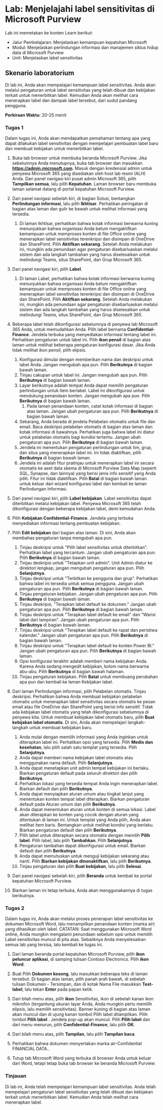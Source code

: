 <!---
---
Lab: Judul: 'Menjelajahi label sensitivitas di Microsoft Purview' Jalur Pembelajaran/Modul/Pelajaran: 'Jalur Pembelajaran: Menjelaskan kemampuan kepatuhan Microsoft; Modul 3: Menjelaskan perlindungan informasi dan manajemen siklus hidup data di Microsoft Purview; Unit 4: Menjelaskan label sensitivitas'
---
--->

# Lab: Menjelajahi label sensitivitas di Microsoft Purview

Lab ini memetakan ke konten Learn berikut:

- Jalur Pembelajaran: Menjelaskan kemampuan kepatuhan Microsoft
- Modul: Menjelaskan perlindungan informasi dan manajemen siklus hidup data di Microsoft Purview
- Unit: Menjelaskan label sensitivitas

## Skenario laboratorium

Di lab ini, Anda akan mempelajari kemampuan label sensitivitas.  Anda akan melalui pengaturan untuk label sensitivitas yang telah dibuat dan kebijakan terkait untuk menerbitkan label.   Kemudian Anda akan melihat cara menerapkan label dan dampak label tersebut, dari sudut pandang pengguna.

**Perkiraan Waktu**: 20-25 menit

### Tugas 1

Dalam tugas ini, Anda akan mendapatkan pemahaman tentang apa yang dapat dilakukan label sensitivitas dengan mempelajari pembuatan label baru dan membuat kebijakan untuk menerbitkan label.

1. Buka tab browser untuk membuka beranda Microsoft Purview.  Jika sebelumnya Anda menutupnya, buka tab browser dan masukkan **https://admin.microsoft.com**. Masuk dengan kredensial admin untuk penyewa Microsoft 365 yang disediakan oleh host lab resmi (ALH) Anda. Dari panel navigasi kiri pusat admin Microsoft 365, pilih **Tampilkan semua**, lalu pilih **Kepatuhan**.  Laman browser baru membuka laman selamat datang di portal kepatuhan Microsoft Purview.

1. Dari panel navigasi sebelah kiri, di bagian Solusi, bentangkan **Perlindungan informasi**, lalu pilih **Ikhtisar**. Perhatikan peringatan di bagian atas laman dan gulir ke bawah untuk melihat informasi yang tersedia.
   1. Di laman Ikhtisar, perhatikan bahwa kotak informasi berwarna kuning menunjukkan bahwa organisasi Anda belum mengaktifkan kemampuan untuk memproses konten di file Office online yang menerapkan label sensitivitas terenkripsi dan disimpan di OneDrive dan SharePoint.  Pilih **Aktifkan sekarang**.  Setelah Anda melakukan ini, mungkin ada penundaan agar pengaturan disebarluaskan melalui sistem dan ada langkah tambahan yang harus diselesaikan untuk melindungi Teams, situs SharePoint, dan Grup Microsoft 365.

1. Dari panel navigasi kiri, pilih **Label**.
   1. Di laman Label, perhatikan bahwa kotak informasi berwarna kuning menunjukkan bahwa organisasi Anda belum mengaktifkan kemampuan untuk memproses konten di file Office online yang menerapkan label sensitivitas terenkripsi dan disimpan di OneDrive dan SharePoint.  Pilih **Aktifkan sekarang**.  Setelah Anda melakukan ini, mungkin ada penundaan agar pengaturan disebarluaskan melalui sistem dan ada langkah tambahan yang harus diselesaikan untuk melindungi Teams, situs SharePoint, dan Grup Microsoft 365.

1. Beberapa label telah dikonfigurasi sebelumnya di penyewa lab Microsoft 365 Anda, untuk memudahkan Anda. Pilih label bernama **Confidential-Finance**.  Jendela terbuka yang menyediakan informasi tentang label ini.  Perhatikan pengaturan untuk label ini.  Pilih **ikon pensil** di bagian atas laman untuk melihat beberapa pengaturan konfigurasi dasar. Jika Anda tidak melihat ikon pensil, pilih elipsis.
    1. Konfigurasi dimulai dengan memberikan nama dan deskripsi untuk label Anda.  Jangan mengubah apa pun.  Pilih **Berikutnya** di bagian bawah laman.
    1. Tinjau cakupan untuk label ini. Jangan mengubah apa pun.  Pilih **Berikutnya** di bagian bawah laman.
    1. Layar berikutnya adalah tempat Anda dapat memilih pengaturan perlindungan untuk item berlabel. Label ini dikonfigurasi untuk mendukung penandaan konten. Jangan mengubah apa pun.  Pilih **Berikutnya** di bagian bawah laman.
        1. Pada laman penandaan konten, catat kotak informasi di bagian atas laman.  Jangan ubah pengaturan apa pun.  Pilih **Berikutnya** di bagian bawah laman.
    1. Sekarang, Anda berada di jendela Pelabelan otomatis untuk file dan email.  Baca deskripsi pelabelan otomatis di bagian atas laman dan kotak informasi di bawahnya.  Perhatikan juga bahwa label ini diatur untuk pelabelan otomatis bagi kondisi tertentu. Jangan ubah pengaturan apa pun.  Pilih **Berikutnya** di bagian bawah laman.
    1. Jendela ini menentukan pengaturan perlindungan untuk tim, grup, dan situs yang menerapkan label ini. Ini tidak diaktifkan, pilih **Berikutnya** di bagian bawah laman.
    1. Jendela ini adalah fitur pratinjau untuk menerapkan label ini secara otomatis ke aset data skema di Microsoft Purview Data Map (seperti SQL, Synapse, dan lainnya) yang berisi jenis info sensitif yang Anda pilih.  Fitur ini tidak diaktifkan. Pilih **Batal** di bagian bawah laman untuk keluar dari wizard konfigurasi label dan kembali ke laman Perlindungan Informasi.

1. Dari panel navigasi kiri, pilih **Label kebijakan**.  Label sensitivitas dapat diterbitkan melalui kebijakan label.  Penyewa Microsoft 365 telah dikonfigurasi dengan beberapa kebijakan label, demi kemudahan Anda.

1. Pilih **Kebijakan Confidential-Finance**.  Jendela yang terbuka menyediakan informasi tentang pembuatan kebijakan. 

1. Pilih **Edit kebijakan** dari bagian atas laman.  Di sini, Anda akan membahas pengaturan tanpa mengubah apa pun.
    1. Tinjau deskripsi untuk "Pilih label sensitivitas untuk diterbitkan".  Perhatikan label yang tercantum.  Jangan ubah pengaturan apa pun.  Pilih **Berikutnya** di bagian bawah laman.
    1. Tinjau deskripsi untuk "Tetapkan unit admin". Unit Admin diatur ke direktori lengkap, jangan mengubah pengaturan apa pun. Pilih **Selanjutnya**.  
    1. Tinjau deskripsi untuk "Terbitkan ke pengguna dan grup".  Perhatikan bahwa label ini tersedia untuk semua pengguna.  Jangan ubah pengaturan apa pun.  Pilih **Berikutnya** di bagian bawah laman.
    1. Tinjau pengaturan kebijakan. Jangan ubah pengaturan apa pun.  Pilih **Berikutnya** di bagian bawah laman.
    1. Tinjau deskripsi, "Terapkan label default ke dokumen." Jangan ubah pengaturan apa pun.  Pilih **Berikutnya** di bagian bawah laman.
    1. Tinjau deskripsi untuk "Terapkan label default ke email" dan "Warisi label dari lampiran". Jangan ubah pengaturan apa pun.  Pilih **Berikutnya** di bagian bawah laman.
    1. Tinjau deskripsi untuk "Terapkan label default ke rapat dan peristiwa kalender." Jangan ubah pengaturan apa pun.  Pilih **Berikutnya** di bagian bawah laman.
    1. Tinjau deskripsi untuk "Terapkan label default ke konten Power BI." Jangan ubah pengaturan apa pun.  Pilih **Berikutnya** di bagian bawah laman.
    1. Opsi konfigurasi terakhir adalah memberi nama kebijakan Anda.  Karena Anda sedang mengedit kebijakan, kolom nama berwarna abu-abu. Pilih **Berikutnya** di bagian bawah halaman.
    1. Tinjau pengaturan kebijakan. Pilih **Batal** untuk membuang perubahan apa pun dan kembali ke laman Kebijakan label.

1. Dari laman Perlindungan informasi, pilih Pelabelan otomatis. Tinjau deskripsi. Perhatikan bahwa Anda membuat kebijakan pelabelan otomatis untuk menerapkan label sensitivitas secara otomatis ke pesan email atau file OneDrive dan SharePoint yang berisi info sensitif. Tidak ada kebijakan label otomatis yang telah dikonfigurasi sebelumnya di penyewa kita. Untuk membuat kebijakan label otomatis baru, pilih **Buat kebijakan label otomatis**.  Di sini, Anda akan mempelajari langkah-langkah untuk membuat kebijakan baru.
    1. Anda mulai dengan memilih informasi yang Anda inginkan untuk diterapkan label ini.  Perhatikan opsi yang tersedia.  Pilih **Medis dan kesehatan**, lalu pilih salah satu templat yang tersedia.  Pilih **Selanjutnya**.
    1. Anda dapat memberi nama kebijakan label otomatis atau menggunakan nama default.  Pilih **Selanjutnya**.
    1. Anda dapat menetapkan unit admin tempat kebijakan ini berlaku.  Biarkan pengaturan default pada seluruh direktori dan pilih **Berikutnya**.
    1. Perhatikan lokasi yang tersedia tempat Anda ingin menerapkan label.  Biarkan default dan pilih **Berikutnya**.
    1. Anda dapat menyiapkan aturan umum atau tingkat lanjut yang menentukan konten tempat label diterapkan.  Biarkan pengaturan default pada Aturan umum dan pilih **Berikutnya**.
    1. Anda dapat menentukan aturan untuk konten di semua lokasi.  Label akan diterapkan ke konten yang cocok dengan aturan yang ditentukan di laman ini.  Untuk templat yang Anda pilih, Anda akan melihat item baris. Bentangkan untuk melihat kondisi yang berlaku.  Biarkan pengaturan default dan pilih **Berikutnya**.
    1. Pilih label untuk diterapkan secara otomatis dengan memilih **Pilih label**.  Pilih label, lalu pilih **Tambahkan**. Pilih **Selanjutnya**.
    1. Pengaturan tambahan dapat dikonfigurasi untuk email. Biarkan default dan pilih **Berikutnya**.
    1. Anda dapat memutuskan untuk menguji kebijakan sekarang atau nanti.  Pilih **Biarkan kebijakan dinonaktifkan**, lalu pilih **Berikutnya**.
    1. Tinjau pengaturan dan pilih **Buat kebijakan**, lalu pilih **Selesai**.

1. Dari panel navigasi sebelah kiri, pilih **Beranda** untuk kembali ke portal kepatuhan Microsoft Purview.

1. Biarkan laman ini tetap terbuka, Anda akan menggunakannya di tugas berikutnya.

### Tugas 2

Dalam tugas ini, Anda akan melalui proses penerapan label sensitivitas ke dokumen Microsoft Word, lalu menampilkan penandaan konten (marka air) yang dihasilkan oleh label. CATATAN: Saat menggunakan Microsoft Word online, Anda mungkin mengalami penundaan sebelum opsi untuk memilih Label sensitivitas muncul di pita atas.  Sebaiiknya Anda menyelesaikan semua lab yang tersisa, lalu kembali ke tugas ini.

1. Dari laman beranda portal kepatuhan Microsoft Purview, pilih **ikon peluncur aplikasi**, di samping tulisan Contoso Electronics. Pilih **ikon Word**.  

1. Buat Pilih **Dokumen kosong**, lalu masukkan beberapa teks di laman tersebut.  Di bagian atas laman, pilih panah arah bawah, di sebelah tulisan Dokumen - Tersimpan, dan di kotak Nama File masukkan **Test-label**, lalu tekan **Enter** pada papan ketik.

1. Dari bilah menu atas, pilih **ikon** Sensitivitas, ikon di sebelah kanan ikon mikrofon (tergantung ukuran layar Anda, Anda mungkin perlu memilih elipsis, lalu memilih sensitivitas). Banner kuning di bagian atas laman akan muncul dan di ujung kanan tombol Pilih label ditampilkan.  Pilih tombol **Pilih label** .  Jendela pop-up akan muncul.   Pilih **Pilih label** dan dari menu menurun, pilih **Confidential-Finance**, lalu pilih **OK**.  

1. Dari bilah menu atas, pilih **Tampilan**, lalu pilih **Tampilan baca**.

1. Perhatikan bahwa dokumen menyertakan marka air-Confidential FINANCIAL DATA..  

1. Tutup tab Microsoft Word yang terbuka di browser Anda untuk keluar dari Word, tetapi tetap buka tab browser ke beranda Microsoft Purview.

### Tinjauan

Di lab ini, Anda telah mempelajari kemampuan label sensitivitas.  Anda telah mempelajari pengaturan label sensitivitas yang telah dibuat dan kebijakan terkait untuk menerbitkan label.   Kemudian Anda telah melihat cara menerapkan label.
